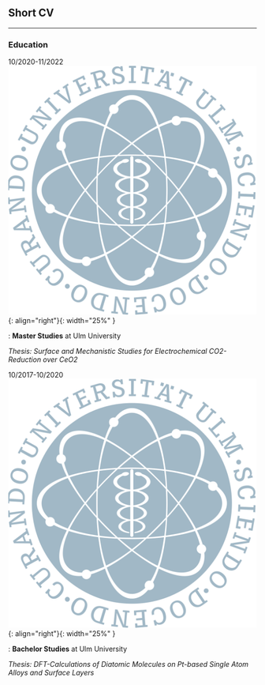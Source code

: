 ## Short CV

-------------------

### Education

10/2020-11/2022    ![image](UlmUniversity.png){: align="right"}{: width="25%" }  

: **Master Studies** at Ulm University                                                     

   *Thesis: Surface and Mechanistic Studies for Electrochemical CO2-Reduction over CeO2* 


10/2017-10/2020    ![image](UlmUniversity.png){: align="right"}{: width="25%" } 

: **Bachelor Studies** at Ulm University 

   *Thesis: DFT-Calculations of Diatomic Molecules on Pt-based Single Atom Alloys and Surface Layers*

